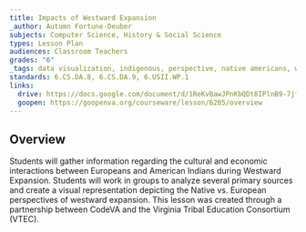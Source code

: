 ```yaml
---
title: Impacts of Westward Expansion
_author: Autumn Fortune-Deuber
subjects: Computer Science, History & Social Science
types: Lesson Plan
audiences: Classroom Teachers
grades: "6"
_tags: data visualization, indigenous, perspective, native americans, westward expansion
standards: 6.CS.DA.8, 6.CS.DA.9, 6.USII.WP.1
links:
  drive: https://docs.google.com/document/d/1ReKvBawJPnKbQDt8IPlnB9-7jfSuo5_OHVfSeWn6h8c/edit
  goopen: https://goopenva.org/courseware/lesson/6205/overview
---
```


## Overview

Students will gather information regarding the cultural and economic interactions between Europeans and American Indians during Westward Expansion. Students will work in groups to analyze several primary sources and create a visual representation depicting the Native vs. European perspectives of westward expansion. This lesson was created through a partnership between CodeVA and the Virginia Tribal Education Consortium (VTEC). 
